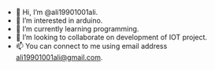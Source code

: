 - 👋 Hi, I’m @ali19901001ali.
- 👀 I’m interested in arduino.
- 🌱 I’m currently learning programming.
- 💞️ I’m looking to collaborate on development of IOT project.
- 📫 You can connect to me using email address ali19901001ali@gmail.com.

<!---
ali19901001ali/ali19901001ali is a ✨ special ✨ repository because its `README.md` (this file) appears on your GitHub profile.
You can click the Preview link to take a look at your changes.
--->
